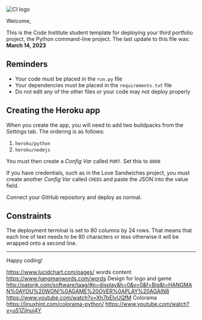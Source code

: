 ![CI logo](https://codeinstitute.s3.amazonaws.com/fullstack/ci_logo_small.png)

Welcome,

This is the Code Institute student template for deploying your third portfolio project, the Python command-line project. The last update to this file was: **March 14, 2023**

## Reminders

- Your code must be placed in the `run.py` file
- Your dependencies must be placed in the `requirements.txt` file
- Do not edit any of the other files or your code may not deploy properly

## Creating the Heroku app

When you create the app, you will need to add two buildpacks from the _Settings_ tab. The ordering is as follows:

1. `heroku/python`
2. `heroku/nodejs`

You must then create a _Config Var_ called `PORT`. Set this to `8000`

If you have credentials, such as in the Love Sandwiches project, you must create another _Config Var_ called `CREDS` and paste the JSON into the value field.

Connect your GitHub repository and deploy as normal.

## Constraints

The deployment terminal is set to 80 columns by 24 rows. That means that each line of text needs to be 80 characters or less otherwise it will be wrapped onto a second line.

---

Happy coding!

https://www.lucidchart.com/pages/
words content
https://www.hangmanwords.com/words
Design for logo and game 
http://patorjk.com/software/taag/#p=display&h=0&v=0&f=Big&t=HANGMAN%0AYOU%20WON!%0AGAME%20OVER%0APLAY%20AGAINß
https://www.youtube.com/watch?v=Xh7bEIvUQfM
Colorama
https://linuxhint.com/colorama-python/
https://www.youtube.com/watch?v=u51Zjlnui4Y
